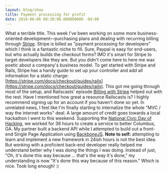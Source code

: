 ```yaml
---
layout: blog/show
title: Payment processing for profit
date: 2014-06-06 08:30:08.000000000 -04:00
---
```


What a terrible title. This week I've been working on some more business-oriented development—purchasing plans and dealing with recurring billing through [Stripe](https://stripe.com/). Stripe is billed as "payment processing for developers" which I think is a fantastic niche to fill. Sure, Paypal is easy for end-users, but who actually builds the checkout forms? IMO it's smart for Stripe to target developers like they are. But you didn't come here to here me wax poetic about a company's business model. To get started with Stripe and Rails, Stripe has a handy guide to set up your controller and add all information for a static charge: [https://stripe.com/docs/checkout/guides/rails](https://stripe.com/docs/checkout/guides/rails). This got me going through most of the setup, and Railscasts' episode [Billing with Stripe](http://railscasts.com/episodes/288-billing-with-stripe) helped out with the rest. Have I mentioned how great a resource Railscasts is? I highly recommend signing up for an account if you haven't done so yet. In unrelated news, I feel like I'm finally starting to internalize the whole "MVC / way the internet works" deal. A large amount of credit goes towards a local hackathon I went to this weekend. Supporting the [National Civic Day of Hacking](http://hackforchange.org/), we worked for 36 hours to create a service to better Columbus, GA. My partner built a backend API while I attempted to build out a front-end Single Page Application using [BackboneJS](http://backbonejs.org/). **Note to self:** attempting to learn and implement a new framework in 24ish hours is not the best idea. But working with a proficient back-end developer really helped me understand better why I was doing the things I was doing. Instead of just, "Oh, it's done this way because ... that's the way it's done," my understanding is now "It's done this way because of this reason." Which is nice. Took long enough! :)



